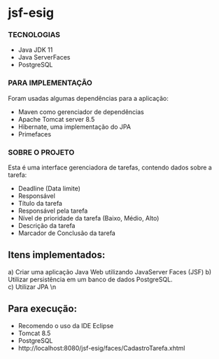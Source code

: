 # jsf-esig

### TECNOLOGIAS 

- Java JDK 11
- Java ServerFaces
- PostgreSQL

### PARA IMPLEMENTAÇÃO

Foram usadas algumas dependências para a aplicação:

- Maven como gerenciador de dependências
- Apache Tomcat server 8.5
- Hibernate, uma implementação do JPA
- Primefaces
 
 
 ### SOBRE O PROJETO
 
 Esta é uma interface gerenciadora de tarefas, contendo dados sobre a tarefa:
 - Deadline (Data limite)
 - Responsável
 - Título da tarefa
 - Responsável pela tarefa
 - Nível de prioridade da tarefa (Baixo, Médio, Alto)
 - Descrição da tarefa
 - Marcador de Conclusão da tarefa 
 
 ## Itens implementados:
 
a) Criar uma aplicação Java Web utilizando JavaServer Faces (JSF) 
b) Utilizar persistência em um banco de dados PostgreSQL. <br />
c) Utilizar JPA \n

## Para execução:
- Recomendo o uso da IDE Eclipse
- Tomcat 8.5
- PostgreSQL
- http://localhost:8080/jsf-esig/faces/CadastroTarefa.xhtml




